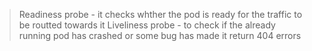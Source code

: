 > Readiness probe - it checks whther the pod is ready for the traffic to be routted towards it
> Liveliness probe - to check if the already running pod has crashed or some bug has made it return 404 errors

